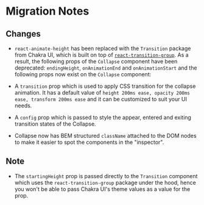 # Migration Notes

## Changes

- `react-animate-height` has been replaced with the `Transition` package from
  Chakra UI, which is built on top of
  [`react-transition-group`](https://reactcommunity.org/react-transition-group/).
  As a result, the following props of the `Collapse` component have been
  deprecated: `endingHeight`, `onAnimationEnd` and `onAnimationStart` and the
  following props now exist on the `Collapse` component:

- A `transition` prop which is used to apply CSS transition for the collapse
  animation. It has a default value of
  `height 200ms ease, opacity 200ms ease, transform 200ms ease` and it can be
  customized to suit your UI needs.

- A `config` prop which is passed to style the appear, entered and exiting
  transition states of the Collapse.

- Collapse now has BEM structured `className` attached to the DOM nodes to make
  it easier to spot the components in the "inspector".

## Note

- The `startingHeight` prop is passed directly to the `Transition` component
  which uses the `react-transition-group` package under the hood, hence you
  won't be able to pass Chakra UI's theme values as a value for the prop.
